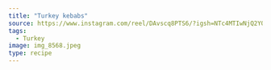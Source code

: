 ```yaml
---
title: "Turkey kebabs"
source: https://www.instagram.com/reel/DAvscq8PTS6/?igsh=NTc4MTIwNjQ2YQ==
tags:
  - Turkey
image: img_8568.jpeg
type: recipe
---
```

